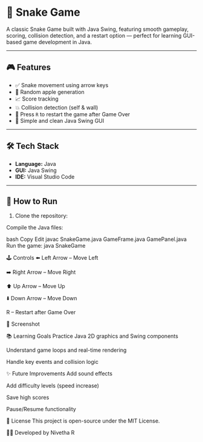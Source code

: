 # 🐍 Snake Game 

A classic Snake Game built with Java Swing, featuring smooth gameplay, scoring, collision detection, and a restart option — perfect for learning GUI-based game development in Java.

---

## 🎮 Features

- ✅ Snake movement using arrow keys
- 🍎 Random apple generation
- 📈 Score tracking
- 💥 Collision detection (self & wall)
- 🔁 Press `R` to restart the game after Game Over
- 🎨 Simple and clean Java Swing GUI

---

## 🛠️ Tech Stack

- **Language:** Java  
- **GUI:** Java Swing  
- **IDE:** Visual Studio Code  

---

## 🚀 How to Run

1. Clone the repository:

Compile the Java files:

bash
Copy
Edit
javac SnakeGame.java GameFrame.java GamePanel.java
Run the game:
java SnakeGame

🕹️ Controls
⬅️ Left Arrow – Move Left

➡️ Right Arrow – Move Right

⬆️ Up Arrow – Move Up

⬇️ Down Arrow – Move Down

R – Restart after Game Over

📸 Screenshot


📚 Learning Goals
Practice Java 2D graphics and Swing components

Understand game loops and real-time rendering

Handle key events and collision logic

✨ Future Improvements
Add sound effects

Add difficulty levels (speed increase)

Save high scores

Pause/Resume functionality

📄 License
This project is open-source under the MIT License.

🧑‍💻 Developed by Nivetha R
